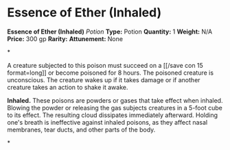 # Essence of Ether (Inhaled)

**Essence of Ether (Inhaled)**
_Potion_
**Type:** Potion
**Quantity:** 1
**Weight:** N/A
**Price:** 300 gp
**Rarity:** 
**Attunement:** None

*<p>A creature subjected to this poison must succeed on a [[/save con 15 format=long]] or become poisoned for 8 hours. The poisoned creature is unconscious. The creature wakes up if it takes damage or if another creature takes an action to shake it awake.

**Inhaled.** These poisons are powders or gases that take effect when inhaled. Blowing the powder or releasing the gas subjects creatures in a 5-foot cube to its effect. The resulting cloud dissipates immediately afterward. Holding one's breath is ineffective against inhaled poisons, as they affect nasal membranes, tear ducts, and other parts of the body.</p>*